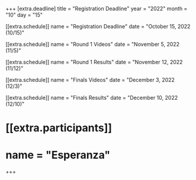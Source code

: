 +++
[extra.deadline]
title = "Registration Deadline"
year = "2022"
month = "10"
day = "15"

[[extra.schedule]]
name = "Registration Deadline"
date = "October 15, 2022 (10/15)"

[[extra.schedule]]
name = "Round 1 Videos"
date = "November 5, 2022 (11/5)"

[[extra.schedule]]
name = "Round 1 Results"
date = "November 12, 2022 (11/12)"

[[extra.schedule]]
name = "Finals Videos"
date = "December 3, 2022 (12/3)"

[[extra.schedule]]
name = "Finals Results"
date = "December 10, 2022 (12/10)"

# [[extra.participants]]
# name = "Esperanza"

+++
